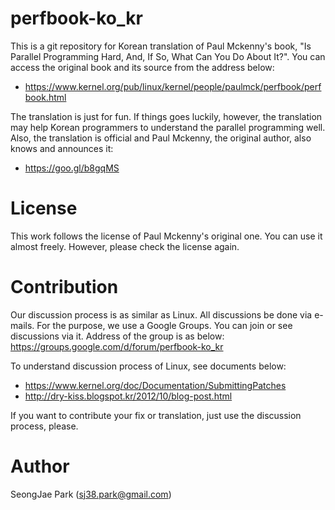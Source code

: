 perfbook-ko_kr
==============

This is a git repository for Korean translation of Paul Mckenny's book, "Is
Parallel Programming Hard, And, If So, What Can You Do About It?".
You can access the original book and its source from the address below:
- https://www.kernel.org/pub/linux/kernel/people/paulmck/perfbook/perfbook.html

The translation is just for fun.
If things goes luckily, however, the translation may help Korean programmers to
understand the parallel programming well.
Also, the translation is official and Paul Mckenny, the original author, also
knows and announces it:
- https://goo.gl/b8gqMS


License
=======

This work follows the license of Paul Mckenny's original one.
You can use it almost freely.
However, please check the license again.


Contribution
============

Our discussion process is as similar as Linux.
All discussions be done via e-mails.
For the purpose, we use a Google Groups.
You can join or see discussions via it.
Address of the group is as below:
https://groups.google.com/d/forum/perfbook-ko_kr

To understand discussion process of Linux, see documents below:
- https://www.kernel.org/doc/Documentation/SubmittingPatches
- http://dry-kiss.blogspot.kr/2012/10/blog-post.html

If you want to contribute your fix or translation, just use the discussion
process, please.


Author
======

SeongJae Park (sj38.park@gmail.com)
